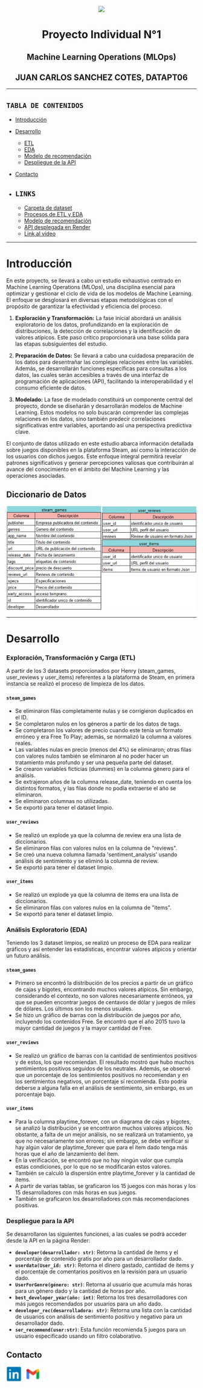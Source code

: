 ﻿
<p align="center"><img src="https://user-images.githubusercontent.com/67664604/217914153-1eb00e25-ac08-4dfa-aaf8-53c09038f082.png"></p>

<h1 align='center'> Proyecto Individual N°1</h1>

<h2 align='center'> Machine Learning Operations (MLOps)</h2>

<h2 align='center'> JUAN CARLOS SANCHEZ COTES, DATAPT06</h2>

---

## **`TABLA DE CONTENIDOS`**

- [Introducción](#introducción)
- [Desarrollo](#desarrollo)
    - [ETL](#exploración-transformación-y-carga-etl)
    - [EDA](#análisis-exploratorio-eda)
    - [Modelo de recomendación](#modelo-de-recomendación)
    - [Despliegue de la API](#despliegue-para-la-api)
- [Contacto](#contacto)

- ## **`LINKS`**
    - [Carpeta de dataset](./datasets/)
    - [Procesos de ETL y EDA](./ETL%20y%20EDA/)
    - [Modelo de recomendación](./model/)
    - [API desplegada en Render](https://proyectoindividual-1-7sgi.onrender.com/docs#/)
    - [Link al video](pendiente)



---

# Introducción

En este proyecto, se llevará a cabo un estudio exhaustivo centrado en Machine Learning Operations (MLOps), una disciplina esencial para optimizar y gestionar el ciclo de vida de los modelos de Machine Learning. El enfoque se desglosará en diversas etapas metodológicas con el propósito de garantizar la efectividad y eficiencia del proceso.

1. **Exploración y Transformación:** La fase inicial abordará un análisis exploratorio de los datos, profundizando en la exploración de distribuciones, la detección de correlaciones y la identificación de valores atípicos. Este paso crítico proporcionará una base sólida para las etapas subsiguientes del estudio.

2. **Preparación de Datos:** Se llevará a cabo una cuidadosa preparación de los datos para desentrañar las complejas relaciones entre las variables. Además, se desarrollarán funciones específicas para consultas a los datos, las cuales serán accesibles a través de una interfaz de programación de aplicaciones (API), facilitando la interoperabilidad y el consumo eficiente de datos.

3. **Modelado:** La fase de modelado constituirá un componente central del proyecto, donde se diseñarán y desarrollarán modelos de Machine Learning. Estos modelos no solo buscarán comprender las complejas relaciones en los datos, sino también predecir correlaciones significativas entre variables, aportando así una perspectiva predictiva clave.

El conjunto de datos utilizado en este estudio abarca información detallada sobre juegos disponibles en la plataforma Steam, así como la interacción de los usuarios con dichos juegos. Este enfoque integral permitirá revelar patrones significativos y generar percepciones valiosas que contribuirán al avance del conocimiento en el ámbito del Machine Learning y las operaciones asociadas.

## Diccionario de Datos

<p align="center"><img src="./images/Diccionario.jpg"></p>

---

# Desarrollo

### Exploración, Transformación y Carga (ETL)

A partir de los 3 datasets proporcionados por Henry (steam_games, user_reviews y user_items) referentes a la plataforma de Steam, en primera instancia se realizó el proceso de limpieza de los datos.

#### `steam_games`

- Se eliminaron filas completamente nulas y se corrigieron duplicados en el ID.
- Se completaron nulos en los géneros a partir de los datos de tags.
- Se completaron los valores de precio cuando este tenía un formato erróneo y era Free To Play; además, se normalizó la columna a valores reales.
- Las variables nulas en precio (menos del 4%) se eliminaron; otras filas con valores nulos también se eliminaron al no poder hacer un tratamiento más profundo y ser una pequeña parte del dataset.
- Se crearon variables ficticias (dummies) en la columna género para el análisis.
- Se extrajeron años de la columna release_date, teniendo en cuenta los distintos formatos, y las filas donde no podía extraerse el año se eliminaron.
- Se eliminaron columnas no utilizadas.
- Se exportó para tener el dataset limpio.

#### `user_reviews`

- Se realizó un explode ya que la columna de review era una lista de diccionarios.
- Se eliminaron filas con valores nulos en la columna de "reviews".
- Se creó una nueva columna llamada 'sentiment_analysis' usando análisis de sentimiento y se eliminó la columna de review.
- Se exportó para tener el dataset limpio.

#### `user_items`

- Se realizó un explode ya que la columna de items era una lista de diccionarios.
- Se eliminaron filas con valores nulos en la columna de "items".
- Se exportó para tener el dataset limpio.

### Análisis Exploratorio (EDA)

Teniendo los 3 dataset limpios, se realizó un proceso de EDA para realizar gráficos y así entender las estadísticas, encontrar valores atípicos y orientar un futuro análisis.

#### `steam_games`

- Primero se encontró la distribución de los precios a partir de un gráfico de cajas y bigotes, encontrando muchos valores atípicos. Sin embargo, considerando el contexto, no son valores necesariamente erróneos, ya que se pueden encontrar juegos de centavos de dólar y juegos de miles de dólares. Los últimos son los menos usuales.
- Se hizo un gráfico de barras con la distribución de juegos por año, incluyendo los contenidos Free. Se encontró que el año 2015 tuvo la mayor cantidad de juegos y la mayor cantidad de Free.

#### `user_reviews`

- Se realizó un gráfico de barras con la cantidad de sentimientos positivos y de estos, los que recomiendan. El resultado mostró que hubo muchos sentimientos positivos seguidos de los neutrales. Además, se observó que un porcentaje de los sentimientos positivos no recomiendan y en los sentimientos negativos, un porcentaje sí recomienda. Esto podría deberse a alguna falla en el análisis de sentimiento, sin embargo, es un porcentaje bajo.

#### `user_items`

- Para la columna playtime_forever, con un diagrama de cajas y bigotes, se analizó la distribución y se encontraron muchos valores atípicos. No obstante, a falta de un mejor análisis, no se realizará un tratamiento, ya que no necesariamente son errores; sin embargo, se debe verificar si hay algún valor de playtime_forever que para el ítem dado tenga más horas que el año de lanzamiento del ítem.
- En la verificación, se encontró que no hay ningún valor que cumpla estas condiciones, por lo que no se modificarán estos valores.
- También se calculó la dispersión entre playtime_forever y la cantidad de ítems.
- A partir de varias tablas, se graficaron los 15 juegos con más horas y los 15 desarrolladores con más horas en sus juegos.
- También se graficaron los desarrolladores con más recomendaciones positivas.

### Despliegue para la API

Se desarrollaron las siguientes funciones, a las cuales se podrá acceder desde la API en la página Render:

- **`developer(desarrollador: str)`**: Retorna la cantidad de ítems y el porcentaje de contenido gratis por año para un desarrollador dado.
- **`userdata(User_id: str)`**: Retorna el dinero gastado, cantidad de ítems y el porcentaje de comentarios positivos en la revisión para un usuario dado.
- **`UserForGenre(género: str)`**: Retorna al usuario que acumula más horas para un género dado y la cantidad de horas por año.
- **`best_developer_year(año: int)`**: Retorna los tres desarrolladores con más juegos recomendados por usuarios para un año dado.
- **`developer_rec(desarrolladora: str)`**: Retorna una lista con la cantidad de usuarios con análisis de sentimiento positivo y negativo para un desarrollador dado.
- **`ser_recommend(user:str)`**: Esta función recomienda 5 juegos para un usuario especificado usando un filtro colaborativo.


## Contacto

<div style="display: flex; align-items: center;">
  <a href="https://www.linkedin.com/in/juan-sanchez-cotes/" style="margin-right: 10px;">
    <img src="./images/in_linked_linkedin_media_social_icon_124259.png" alt="LinkedIn" width="40" height="40">
  </a>
  <a href="mailto:juancsanchez1992@gmail.com" style="margin-right: 10px;">
    <img src="./images/gmail_new_logo_icon_159149.png" alt="Gmail" width="40" height="40">
  </a>
</div>



 


